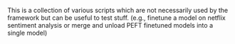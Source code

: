 This is a collection of various scripts which are not necessarily used by the framework but can be useful to test stuff. (e.g., finetune a model on netflix sentiment analysis or merge and unload PEFT finetuned models into a single model)
